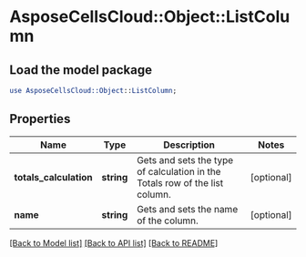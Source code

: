 # AsposeCellsCloud::Object::ListColumn

## Load the model package
```perl
use AsposeCellsCloud::Object::ListColumn;
```

## Properties
Name | Type | Description | Notes
------------ | ------------- | ------------- | -------------
**totals_calculation** | **string** | Gets and sets the type of calculation in the Totals row of the list column. | [optional] 
**name** | **string** | Gets and sets the name of the column. | [optional] 

[[Back to Model list]](../README.md#documentation-for-models) [[Back to API list]](../README.md#documentation-for-api-endpoints) [[Back to README]](../README.md)


